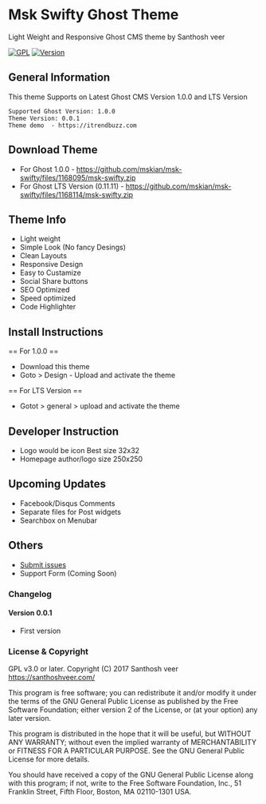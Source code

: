 # Msk Swifty Ghost Theme

Light Weight and Responsive Ghost CMS theme by Santhosh veer

[![GPL](https://img.shields.io/badge/Liscense-GPL-green.svg)](http://www.gnu.org/licenses/old-licenses/gpl-2.0.en.html)
[![Version](https://img.shields.io/badge/Release-v0.0.1-brightgreen.svg)](https://github.com/mskian/msk-swifty/releases)

## General Information

This theme Supports on Latest Ghost CMS Version 1.0.0 and LTS Version

```
Supported Ghost Version: 1.0.0
Theme Version: 0.0.1
Theme demo  - https://itrendbuzz.com
```
## Download Theme

- For Ghost 1.0.0 - https://github.com/mskian/msk-swifty/files/1168095/msk-swifty.zip
- For Ghost LTS Version (0.11.11) - https://github.com/mskian/msk-swifty/files/1168114/msk-swifty.zip


## Theme Info

- Light weight
- Simple Look (No fancy Desings)
- Clean Layouts
- Responsive Design
- Easy to Custamize
- Social Share buttons
- SEO Optimized
- Speed optimized
- Code Highlighter

## Install Instructions

== For 1.0.0 ==

- Download this theme
- Goto > Design - Upload and activate the theme 

== For LTS Version ==

- Gotot > general > upload and activate the theme


## Developer Instruction

- Logo would be icon Best size 32x32 
- Homepage author/logo size 250x250

## Upcoming Updates

- Facebook/Disqus Comments
- Separate files for Post widgets
- Searchbox on Menubar

## Others

- <a href="https://github.com/mskian/msk-swifty/issues">Submit issues</a>
- Support Form (Coming Soon)


### Changelog

#### Version 0.0.1

- First version

### License & Copyright

GPL v3.0 or later.
Copyright (C) 2017  Santhosh veer https://santhoshveer.com/

This program is free software; you can redistribute it and/or modify it
under the terms of the GNU General Public License as published by the Free
Software Foundation; either version 2 of the License, or (at your option)
any later version.

This program is distributed in the hope that it will be useful, but WITHOUT
ANY WARRANTY; without even the implied warranty of MERCHANTABILITY or
FITNESS FOR A PARTICULAR PURPOSE.  See the GNU General Public License for
more details.

You should have received a copy of the GNU General Public License along
with this program; if not, write to the Free Software Foundation, Inc.,
51 Franklin Street, Fifth Floor, Boston, MA 02110-1301 USA.

